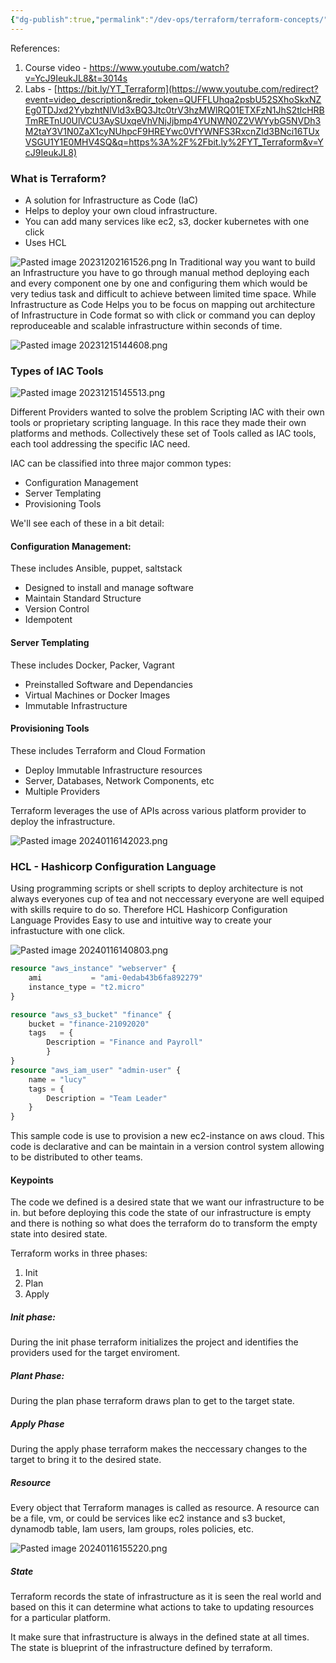 ```yaml
---
{"dg-publish":true,"permalink":"/dev-ops/terraform/terraform-concepts/","tags":["Terraform","DevOps"],"noteIcon":""}
---
```


References: 
1. Course video - https://www.youtube.com/watch?v=YcJ9IeukJL8&t=3014s
2. Labs - [https://bit.ly/YT_Terraform](https://www.youtube.com/redirect?event=video_description&redir_token=QUFFLUhqa2psbU52SXhoSkxNZEg0TDJxd2YybzhtNlVld3xBQ3Jtc0trV3hzMWlRQ01ETXFzN1JhS2tlcHRBTmRETnU0UlVCU3AySUxqeVhVNjJjbmp4YUNWN0Z2VWYybG5NVDh3M2taY3V1N0ZaX1cyNUhpcF9HREYwc0VfYWNFS3RxcnZId3BNci16TUxVSGU1Y1E0MHV4SQ&q=https%3A%2F%2Fbit.ly%2FYT_Terraform&v=YcJ9IeukJL8)

### What is Terraform?
 - A solution for Infrastructure as Code (IaC) 
 - Helps to deploy your own cloud infrastructure.
 - You can add many services like ec2, s3, docker kubernetes with one click
 - Uses HCL 

![Pasted image 20231202161526.png](/img/user/metadata/attachments/Images/Pasted%20image%2020231202161526.png) In Traditional way you want to build an Infrastructure you have to go through manual method deploying each and every component one by one and configuring them which would be very tedius task and difficult to achieve between limited time space.
While Infrastructure as Code Helps you to be focus on mapping out architecture of Infrastructure in Code format so with click or command you can deploy reproduceable and scalable infrastructure within seconds of time.

![Pasted image 20231215144608.png](/img/user/metadata/attachments/Images/Pasted%20image%2020231215144608.png)

### Types of IAC Tools
![Pasted image 20231215145513.png](/img/user/metadata/attachments/Images/Pasted%20image%2020231215145513.png)

Different Providers wanted to solve the problem Scripting IAC with their own tools or proprietary scripting language.
In this race they made their own platforms and methods. 
Collectively these set of Tools called as IAC tools, each tool addressing the specific IAC need.

IAC can be classified into three major common types:
  - Configuration Management
  - Server Templating
  - Provisioning Tools

We'll see each of these in a bit detail:
#### Configuration Management:
These includes Ansible, puppet, saltstack
  - Designed to install and manage software
  - Maintain Standard Structure
  - Version Control
  - Idempotent
#### Server Templating
 These includes Docker, Packer, Vagrant
- Preinstalled Software and Dependancies
- Virtual Machines or Docker Images
- Immutable Infrastructure

#### Provisioning Tools
These includes Terraform and Cloud Formation
- Deploy Immutable Infrastructure resources
- Server, Databases, Network Components, etc
- Multiple Providers

Terraform leverages the use of APIs across various platform provider to deploy the infrastructure.

![Pasted image 20240116142023.png](/img/user/metadata/attachments/Images/Pasted%20image%2020240116142023.png)
### HCL - Hashicorp Configuration Language
Using programming scripts or shell scripts to deploy architecture is not always everyones cup of tea and not neccessary everyone are well equiped with skills require to do so.
Therefore HCL Hashicorp Configuration Language Provides Easy to use and intuitive way to create your infrastucture with one click.
  

![Pasted image 20240116140803.png](/img/user/metadata/attachments/Images/Pasted%20image%2020240116140803.png)

```.tf
resource "aws_instance" "webserver" {
	ami           = "ami-0edab43b6fa892279"
	instance_type = "t2.micro"
}

resource "aws_s3_bucket" "finance" {
	bucket = "finance-21092020"
	tags   = {
		Description = "Finance and Payroll"
		}
}
resource "aws_iam_user" "admin-user" {
	name = "lucy"
	tags = {
		Description = "Team Leader"
	}
}
```

This sample code is use to provision a new ec2-instance on aws cloud.
This code is declarative and can be maintain in a version control system allowing to be distributed to other teams.
#### Keypoints
The code we defined is a desired state that we want our infrastructure to be in.
but before deploying this code the state of our infrastructure is empty and there is nothing so what does the terraform do to transform the empty state into desired state.

Terraform works in three phases:
1. Init
2. Plan
3. Apply

##### Init phase:
During the init phase terraform initializes the project and identifies the providers used for the target enviroment.

##### Plant Phase:
During the plan phase terraform draws plan to get to the target state.

##### Apply Phase
During the apply phase terraform makes the neccessary changes to the target to bring it to the desired state.

##### Resource
Every object that Terraform manages is called as resource. 
A resource can be a file, vm, or could be services like ec2 instance and s3 bucket, dynamodb table, Iam users, Iam groups, roles policies, etc.

![Pasted image 20240116155220.png](/img/user/metadata/attachments/Images/Pasted%20image%2020240116155220.png)
##### State
Terraform records the state of infrastructure as it is seen the real world and based on this it can determine what actions to take to updating resources for a particular platform.

It make sure that infrastructure is always in the defined state at all times.
The state is blueprint of the infrastructure defined by terraform.

